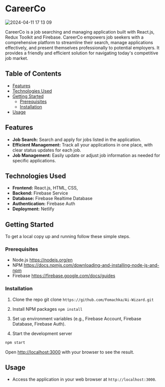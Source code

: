# CareerCo
![2024-04-11 17 13 09](https://github.com/Fomachka/CareerCo/assets/47694895/bc5ec2b0-0764-4abf-b2d3-e8ab27f29f18)


CareerCo is a job searching and managing application built with React.js, Redux Toolkit and Firebase. CareerCo empowers job seekers with a comprehensive platform to streamline their search, manage applications effectively, and present themselves professionally to potential employers. It provides a friendly and efficient solution for navigating today's competitive job market.
 
## Table of Contents

- [Features](#features)
- [Technologies Used](#technologies-used)
- [Getting Started](#getting-started)
  - [Prerequisites](#prerequisites)
  - [Installation](#installation)
- [Usage](#usage)

## Features

- **Job Search:** Search and apply for jobs listed in the application.
- **Efficient Management:** Track all your applications in one place, with clear status updates for each job.
- **Job Management:** Easily update or adjust job information as needed for specific applications.

## Technologies Used

- **Frontend:** React.js, HTML, CSS,
- **Backend:** Firebase Service
- **Database:** Firebase Realtime Database
- **Authentication:** Firebase Auth
- **Deployment:** Netlify

## Getting Started

To get a local copy up and running follow these simple steps.

### Prerequisites

- Node.js https://nodejs.org/en
- NPM https://docs.npmjs.com/downloading-and-installing-node-js-and-npm
- Firebase https://firebase.google.com/docs/guides

### Installation

1. Clone the repo
git clone ```https://github.com/Fomachka/Ai-Wizard.git```

2. Install NPM packages
```npm install```

3. Set up environment variables (e.g., Firebase Account, Firebase Database, Firebase Auth).

4. Start the development server

```bash
npm start
```

Open [http://localhost:3000](http://localhost:3000) with your browser to see the result.

## Usage

- Access the application in your web browser at `http://localhost:3000`.

